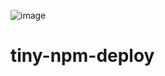 ![image](https://github.com/dnaid4k/tiny-npm-deploy/assets/94532960/e5c0fe22-8a35-467c-894d-ce31a7ed617b)

# tiny-npm-deploy
